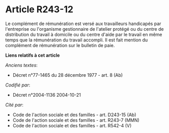 # Article R243-12

Le complément de rémunération est versé aux travailleurs handicapés par l'entreprise ou l'organisme gestionnaire de l'atelier
protégé ou du centre de distribution du travail à domicile ou du centre d'aide par le travail en même temps que la
rémunération du travail accompli. Il est fait mention du complément de rémunération sur le bulletin de paie.

**Liens relatifs à cet article**

_Anciens textes_:

  - Décret n°77-1465 du 28 décembre 1977 - art. 8 (Ab)

_Codifié par_:

  - Décret n°2004-1136 2004-10-21

_Cité par_:

  - Code de l'action sociale et des familles - art. D243-15 (Ab)
  - Code de l'action sociale et des familles - art. R243-7 (MMN)
  - Code de l'action sociale et des familles - art. R542-4 (V)

